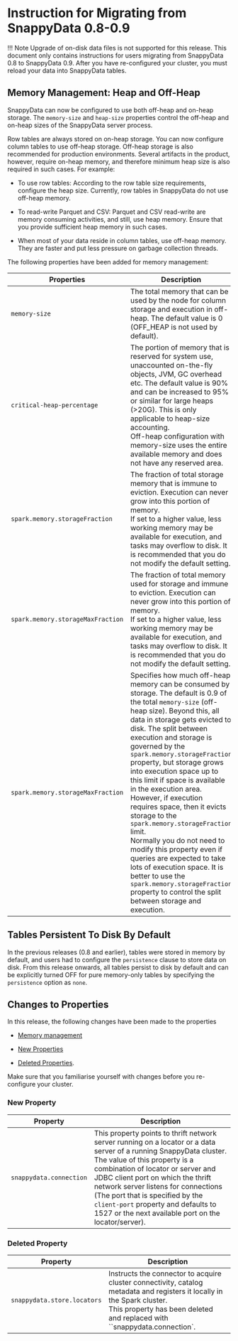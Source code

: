 # Instruction for Migrating from SnappyData 0.8-0.9

!!! Note
	Upgrade of on-disk data files is not supported for this release. This document only contains instructions for users migrating from SnappyData 0.8 to SnappyData 0.9. After you have re-configured your cluster, you must reload your data into SnappyData tables.

## Memory Management: Heap and Off-Heap 
SnappyData can now be configured to use both off-heap and on-heap storage. The `memory-size` and `heap-size`  properties control the off-heap and on-heap sizes of the SnappyData server process. 

Row tables are always stored on on-heap storage. You can now configure column tables to use off-heap storage. Off-heap storage is also recommended for production environments. Several artifacts in the product, however, require on-heap memory, and therefore minimum heap size is also required in such cases. 
For example:

* To use row tables: According to the row table size requirements, configure the heap size. Currently, row tables in SnappyData do not use off-heap memory.

* To read-write Parquet and CSV: Parquet and CSV read-write are memory consuming activities, and still, use heap memory. Ensure that you provide sufficient heap memory in such cases.

* When most of your data reside in column tables, use off-heap memory. They are faster and put less pressure on garbage collection threads.

The following properties have been added for memory management:
<a id="memory-properties"></a>

| Properties | Description |
|--------|--------|
|`memory-size`|The total memory that can be used by the node for column storage and execution in off-heap. The default value is 0 (OFF_HEAP is not used by default).|
|`critical-heap-percentage`|The portion of memory that is reserved for system use, unaccounted on-the-fly objects, JVM, GC overhead etc. The default value is 90% and can be increased to 95% or similar for large heaps (>20G). This is only applicable to heap-size accounting. </br>Off-heap configuration with memory-size uses the entire available memory and does not have any reserved area.|
|`spark.memory.storageFraction`|The fraction of total storage memory that is immune to eviction. Execution can never grow into this portion of memory. </br>If set to a higher value, less working memory may be available for execution, and tasks may overflow to disk. It is recommended that you do not modify the default setting.|
|`spark.memory.storageMaxFraction`|The fraction of total memory used for storage and immune to eviction. Execution can never grow into this portion of memory. </br>If set to a higher value, less working memory may be available for execution, and tasks may overflow to disk. It is recommended that you do not modify the default setting.|
|`spark.memory.storageMaxFraction`|Specifies how much off-heap memory can be consumed by storage. The default is 0.9 of the total `memory-size` (off-heap size). Beyond this, all data in storage gets evicted to disk. The split between execution and storage is governed by the `spark.memory.storageFraction` property, but storage grows into execution space up to this limit if space is available in the execution area. However, if execution requires space, then it evicts storage to the `spark.memory.storageFraction` limit. </br>Normally you do not need to modify this property even if queries are expected to take lots of execution space. It is better to use the `spark.memory.storageFraction` property to control the split between storage and execution.|

## Tables Persistent To Disk By Default 
In the previous releases (0.8 and earlier), tables were stored in memory by default, and users had to configure the `persistence` clause to store data on disk.
From this release onwards, all tables persist to disk by default and can be explicitly turned OFF for pure memory-only tables by specifying the `persistence` option as `none`.

## Changes to Properties
In this release, the following changes have been made to the properties 
* [Memory management](#memory-properties) 

* [New Properties](#new-properties)

* [Deleted Properties](#deleted-properties). 

Make sure that you familiarise yourself with changes before you re-configure your cluster.

<a id="new-properties"></a>
### New Property

| Property | Description |
|--------|--------|
|`snappydata.connection`|This property points to thrift network server running on a locator or a data server of a running SnappyData cluster. The value of this property is a combination of locator or server and JDBC client port on which the thrift network server listens for connections (The port that is specified by the `client-port` property and defaults to 1527 or the next available port on the locator/server).|

<a id="deleted-properties"></a>
### Deleted Property

| Property | Description |
|--------|--------|
|`snappydata.store.locators`|Instructs the connector to acquire cluster connectivity, catalog metadata and registers it locally in the Spark cluster.</br>This property has been deleted and replaced with ``snappydata.connection`.|
